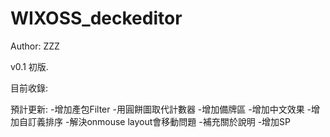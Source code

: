 # WIXOSS_deckeditor
 
Author: ZZZ

v0.1
初版.

目前收錄:


預計更新:
-增加產包Filter
-用圓餅圖取代計數器
-增加備牌區
-增加中文效果
-增加自訂義排序
-解決onmouse layout會移動問題
-補充關於說明
-增加SP